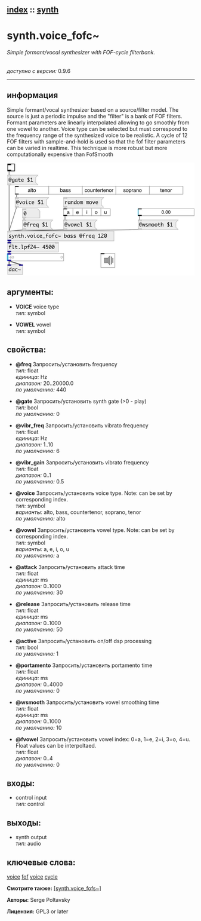 [index](index.html) :: [synth](category_synth.html)
---

# synth.voice_fofc~

###### Simple formant/vocal synthesizer with FOF-cycle filterbank.

*доступно с версии:* 0.9.6

---


## информация
Simple formant/vocal synthesizer based on a source/filter model. The source is just a periodic impulse and the &#34;filter&#34; is a bank of FOF filters. Formant parameters are linearly interpolated allowing to go smoothly from one vowel to another. Voice type can be selected but must correspond to the frequency range of the synthesized voice to be realistic. A cycle of 12 FOF filters with sample-and-hold is used so that the fof filter parameters can be varied in realtime. This technique is more robust but more computationally expensive than FofSmooth


[![example](../examples/img/synth.voice_fofc~.jpg)](../examples/pd/synth.voice_fofc~.pd)



## аргументы:

* **VOICE**
voice type<br>
_тип:_ symbol<br>

* **VOWEL**
vowel<br>
_тип:_ symbol<br>





## свойства:

* **@freq** 
Запросить/установить frequency<br>
_тип:_ float<br>
_единица:_ Hz<br>
_диапазон:_ 20..20000.0<br>
_по умолчанию:_ 440<br>

* **@gate** 
Запросить/установить synth gate (&gt;0 - play)<br>
_тип:_ bool<br>
_по умолчанию:_ 0<br>

* **@vibr_freq** 
Запросить/установить vibrato frequency<br>
_тип:_ float<br>
_единица:_ Hz<br>
_диапазон:_ 1..10<br>
_по умолчанию:_ 6<br>

* **@vibr_gain** 
Запросить/установить vibrato frequency<br>
_тип:_ float<br>
_диапазон:_ 0..1<br>
_по умолчанию:_ 0.5<br>

* **@voice** 
Запросить/установить voice type. Note: can be set by corresponding index.<br>
_тип:_ symbol<br>
_варианты:_ alto, bass, countertenor, soprano, tenor<br>
_по умолчанию:_ alto<br>

* **@vowel** 
Запросить/установить vowel type. Note: can be set by corresponding index.<br>
_тип:_ symbol<br>
_варианты:_ a, e, i, o, u<br>
_по умолчанию:_ a<br>

* **@attack** 
Запросить/установить attack time<br>
_тип:_ float<br>
_единица:_ ms<br>
_диапазон:_ 0..1000<br>
_по умолчанию:_ 30<br>

* **@release** 
Запросить/установить release time<br>
_тип:_ float<br>
_единица:_ ms<br>
_диапазон:_ 0..1000<br>
_по умолчанию:_ 50<br>

* **@active** 
Запросить/установить on/off dsp processing<br>
_тип:_ bool<br>
_по умолчанию:_ 1<br>

* **@portamento** 
Запросить/установить portamento time<br>
_тип:_ float<br>
_единица:_ ms<br>
_диапазон:_ 0..4000<br>
_по умолчанию:_ 0<br>

* **@wsmooth** 
Запросить/установить vowel smoothing time<br>
_тип:_ float<br>
_единица:_ ms<br>
_диапазон:_ 0..1000<br>
_по умолчанию:_ 10<br>

* **@fvowel** 
Запросить/установить vowel index: 0=a, 1=e, 2=i, 3=o, 4=u. Float values can be interpoltaed.<br>
_тип:_ float<br>
_диапазон:_ 0..4<br>
_по умолчанию:_ 0<br>



## входы:

* control input<br>
_тип:_ control



## выходы:

* synth output<br>
_тип:_ audio



## ключевые слова:

[voice](keywords/voice.html)
[fof](keywords/fof.html)
[voice](keywords/voice.html)
[cycle](keywords/cycle.html)



**Смотрите также:**
[\[synth.voice_fofs~\]](synth.voice_fofs~.html)




**Авторы:** Serge Poltavsky




**Лицензия:** GPL3 or later





